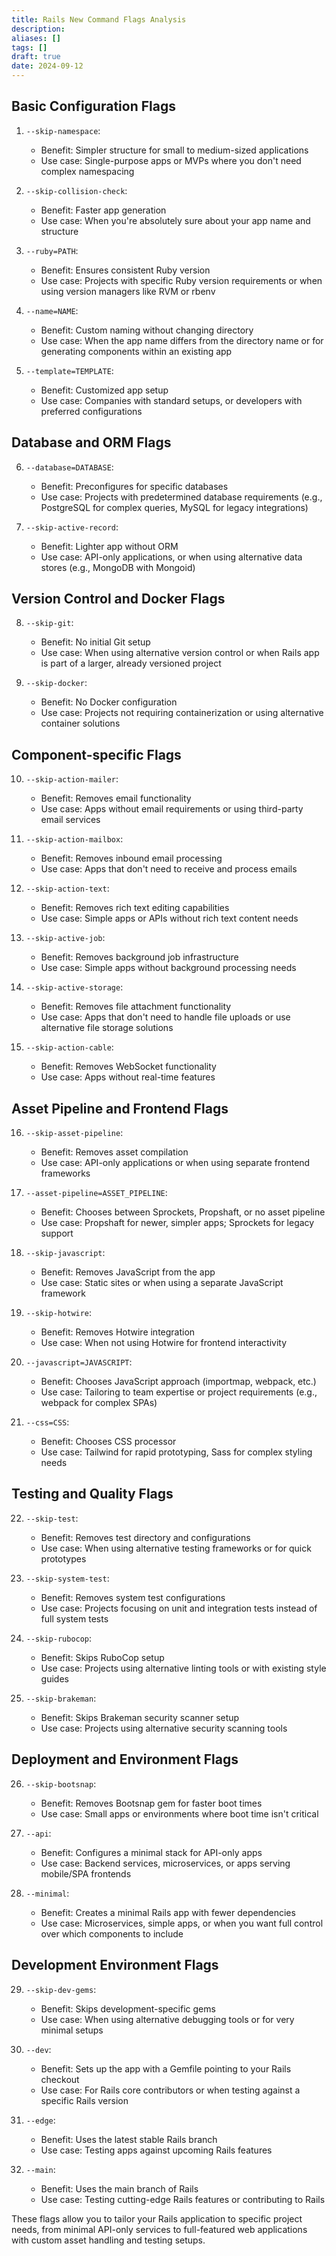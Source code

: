 ```yaml
---
title: Rails New Command Flags Analysis
description: 
aliases: []
tags: []
draft: true
date: 2024-09-12
---
```


## Basic Configuration Flags

1. `--skip-namespace`: 
   - Benefit: Simpler structure for small to medium-sized applications
   - Use case: Single-purpose apps or MVPs where you don't need complex namespacing

2. `--skip-collision-check`:
   - Benefit: Faster app generation
   - Use case: When you're absolutely sure about your app name and structure

3. `--ruby=PATH`:
   - Benefit: Ensures consistent Ruby version
   - Use case: Projects with specific Ruby version requirements or when using version managers like RVM or rbenv

4. `--name=NAME`:
   - Benefit: Custom naming without changing directory
   - Use case: When the app name differs from the directory name or for generating components within an existing app

5. `--template=TEMPLATE`:
   - Benefit: Customized app setup
   - Use case: Companies with standard setups, or developers with preferred configurations

## Database and ORM Flags

6. `--database=DATABASE`:
   - Benefit: Preconfigures for specific databases
   - Use case: Projects with predetermined database requirements (e.g., PostgreSQL for complex queries, MySQL for legacy integrations)

7. `--skip-active-record`:
   - Benefit: Lighter app without ORM
   - Use case: API-only applications, or when using alternative data stores (e.g., MongoDB with Mongoid)

## Version Control and Docker Flags

8. `--skip-git`:
   - Benefit: No initial Git setup
   - Use case: When using alternative version control or when Rails app is part of a larger, already versioned project

9. `--skip-docker`:
   - Benefit: No Docker configuration
   - Use case: Projects not requiring containerization or using alternative container solutions

## Component-specific Flags

10. `--skip-action-mailer`:
    - Benefit: Removes email functionality
    - Use case: Apps without email requirements or using third-party email services

11. `--skip-action-mailbox`:
    - Benefit: Removes inbound email processing
    - Use case: Apps that don't need to receive and process emails

12. `--skip-action-text`:
    - Benefit: Removes rich text editing capabilities
    - Use case: Simple apps or APIs without rich text content needs

13. `--skip-active-job`:
    - Benefit: Removes background job infrastructure
    - Use case: Simple apps without background processing needs

14. `--skip-active-storage`:
    - Benefit: Removes file attachment functionality
    - Use case: Apps that don't need to handle file uploads or use alternative file storage solutions

15. `--skip-action-cable`:
    - Benefit: Removes WebSocket functionality
    - Use case: Apps without real-time features

## Asset Pipeline and Frontend Flags

16. `--skip-asset-pipeline`:
    - Benefit: Removes asset compilation
    - Use case: API-only applications or when using separate frontend frameworks

17. `--asset-pipeline=ASSET_PIPELINE`:
    - Benefit: Chooses between Sprockets, Propshaft, or no asset pipeline
    - Use case: Propshaft for newer, simpler apps; Sprockets for legacy support

18. `--skip-javascript`:
    - Benefit: Removes JavaScript from the app
    - Use case: Static sites or when using a separate JavaScript framework

19. `--skip-hotwire`:
    - Benefit: Removes Hotwire integration
    - Use case: When not using Hotwire for frontend interactivity

20. `--javascript=JAVASCRIPT`:
    - Benefit: Chooses JavaScript approach (importmap, webpack, etc.)
    - Use case: Tailoring to team expertise or project requirements (e.g., webpack for complex SPAs)

21. `--css=CSS`:
    - Benefit: Chooses CSS processor
    - Use case: Tailwind for rapid prototyping, Sass for complex styling needs

## Testing and Quality Flags

22. `--skip-test`:
    - Benefit: Removes test directory and configurations
    - Use case: When using alternative testing frameworks or for quick prototypes

23. `--skip-system-test`:
    - Benefit: Removes system test configurations
    - Use case: Projects focusing on unit and integration tests instead of full system tests

24. `--skip-rubocop`:
    - Benefit: Skips RuboCop setup
    - Use case: Projects using alternative linting tools or with existing style guides

25. `--skip-brakeman`:
    - Benefit: Skips Brakeman security scanner setup
    - Use case: Projects using alternative security scanning tools

## Deployment and Environment Flags

26. `--skip-bootsnap`:
    - Benefit: Removes Bootsnap gem for faster boot times
    - Use case: Small apps or environments where boot time isn't critical

27. `--api`:
    - Benefit: Configures a minimal stack for API-only apps
    - Use case: Backend services, microservices, or apps serving mobile/SPA frontends

28. `--minimal`:
    - Benefit: Creates a minimal Rails app with fewer dependencies
    - Use case: Microservices, simple apps, or when you want full control over which components to include

## Development Environment Flags

29. `--skip-dev-gems`:
    - Benefit: Skips development-specific gems
    - Use case: When using alternative debugging tools or for very minimal setups

30. `--dev`:
    - Benefit: Sets up the app with a Gemfile pointing to your Rails checkout
    - Use case: For Rails core contributors or when testing against a specific Rails version

31. `--edge`:
    - Benefit: Uses the latest stable Rails branch
    - Use case: Testing apps against upcoming Rails features

32. `--main`:
    - Benefit: Uses the main branch of Rails
    - Use case: Testing cutting-edge Rails features or contributing to Rails

These flags allow you to tailor your Rails application to specific project needs, from minimal API-only services to full-featured web applications with custom asset handling and testing setups.